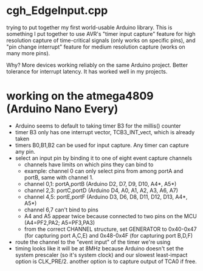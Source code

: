 # cgh_EdgeInput.cpp

trying to put together my first world-usable Arduino library.  This is something I put together to use
AVR's "timer input capture" feature for high resolution capture of time-critical signals (only works on
specific pins), and "pin change interrupt" feature for medium resolution capture (works on many more pins).

Why?  More devices working reliably on the same Arduino project.  Better tolerance for interrupt latency.
It has worked well in my projects.


# working on the atmega4809 (Arduino Nano Every)

* Arduino seems to default to taking timer B3 for the millis() counter
* timer B3 only has one interrupt vector, TCB3_INT_vect, which is already taken
* timers B0,B1,B2 can be used for input capture.  Any timer can capture any pin.
* select an input pin by binding it to one of eight event capture channels
  * channels have limits on which pins they can bind to
  * example: channel 0 can only select pins from among portA and portB, same with channel 1.
  * channel 0,1: portA,portB (Arduino D2, D7, D9, D10, A4*, A5*) 
  * channel 2,3: portC,portD (Arduino D4, A0, A1, A2, A3, A6, A7)
  * channel 4,5: portE,portF (Arduino D3, D6, D8, D11, D12, D13, A4*, A5*)
  * channel 6,7 can't bind to pins
  * A4 and A5 appear twice because connected to two pins on the MCU (A4=PF2,PA2; A5=PF3,PA3)
  * from the correct CHANNEL structure, set GENERATOR to 0x40-0x47 (for capturing port A,C,E) and 
    0x48-0x4F (for capturing port B,D,F)
* route the channel to the "event input" of the timer we're using
* timing looks like it will be at 8MHz because Arduino doesn't set the system prescaler (so it's system clock)
  and our slowest least-impact option is CLK_PRE/2. another option is to capture output of TCA0 if free.
